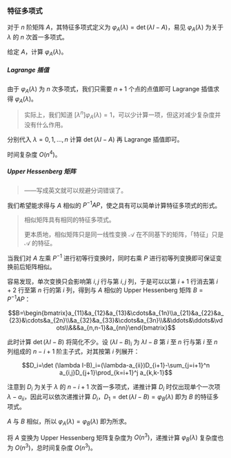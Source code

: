 ### 特征多项式

对于 $n$ 阶矩阵 $A$，其特征多项式定义为 $\varphi_A(\lambda)=\det(\lambda I-A)$，易见 $\varphi_A(\lambda)$ 为关于 $\lambda$ 的 $n$ 次首一多项式。

给定 $A$，计算 $\varphi_A(\lambda)$。



##### Lagrange 插值

由于 $\varphi_A(\lambda)$ 为 $n$ 次多项式，我们只需要 $n+1$ 个点的点值即可 Lagrange 插值求得 $\varphi_A(\lambda)$。

> 实际上，我们知道 $[\lambda^n]\varphi_A(\lambda)=1$，可以少计算一项，但这对减少复杂度并没有什么作用。

分别代入 $\lambda=0, 1,\dots, n$ 计算 $\det(\lambda I-A)$ 再 Lagrange 插值即可。

时间复杂度 $O(n^4)$。



##### Upper Hessenberg 矩阵

> ——写成英文就可以规避分词错误了。

我们希望能求得与 $A$ 相似的 $P^{-1}AP$，使之具有可以简单计算特征多项式的形式。

> 相似矩阵具有相同的特征多项式。
>
> 更本质地，相似矩阵只是同一线性变换 $\mathscr{A}$ 在不同基下的矩阵，「特征」只是 $\mathscr{A}$ 的特征。

当我们对 $A$ 左乘 $P^{-1}$ 进行初等行变换时，同时右乘 $P$ 进行初等列变换即可保证变换前后矩阵相似。

容易发现，单次变换只会影响第 $i,j$ 行与第 $i,j$ 列，于是可以以第 $i+1$ 行消去第 $i+2$ 行至第 $n$ 行的第 $i$ 列，得到与 $A$ 相似的 Upper Hessenberg 矩阵 $B=P^{-1}AP$：

$$B=\begin{bmatrix}a_{11}&a_{12}&a_{13}&\cdots&a_{1n}\\a_{21}&a_{22}&a_{23}&\cdots&a_{2n}\\&a_{32}&a_{33}&\cdots&a_{3n}\\&&\ddots&\ddots&\vdots\\&&&a_{n,n-1}&a_{nn}\end{bmatrix}$$

此时计算 $\det(\lambda I-B)$ 将简化不少。设 $(\lambda I-B)_i$ 为 $\lambda I-B$ 第 $i$ 至 $n$ 行与第 $i$ 至 $n$ 列组成的 $n-i+1$ 阶主子式，对其按第 $i$ 列展开：

$$D_i=\det (\lambda I-B)_i=(\lambda-a_{ii})D_{i+1}-\sum_{j=i+1}^n a_{i,j}D_{j+1}\prod_{k=i+1}^j a_{k,k-1}$$

注意到 $D_i$ 为关于 $\lambda$ 的 $n-i+1$ 次首一多项式，递推计算 $D_i$ 时仅出现单个一次项 $\lambda-a_{ii}$，因此可以依次递推计算 $D_i$，$D_1=\det(\lambda I-B)=\varphi_B(\lambda)$ 即为 $B$ 的特征多项式。

$A$ 与 $B$ 相似，所以 $\varphi_A(\lambda)=\varphi_B(\lambda)$ 即为所求。

将 $A$ 变换为 Upper Hessenberg 矩阵复杂度为 $O(n^3)$，递推计算 $\varphi_B(\lambda)$ 复杂度也为 $O(n^3)$，总时间复杂度 $O(n^3)$。
